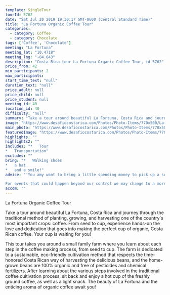 ```yaml
---
template: SingleTour
tourId: 5762
date: "Sat Jul 20 2019 19:30:17 GMT-0600 (Central Standard Time)"
title: "La Fortuna Organic Coffee Tour"
categories: 
  - category: Coffee
  - category: Chocolate
tags: ['Coffee', 'Chocolate']
meeting: "La Fortuna"
meeting_lat: "10.4718"
meeting_lng: "-84.643"
description: "Costa Rica tour La Fortuna Organic Coffee Tour, id 5762"
price_from: 42
min_participants: 2
max_participants: 
start_time_text: "null"
duration_text: "null"
price_adult: null
price_child: null
price_student: null
meeting_id: 40
location_id: 40
difficulty: "null"
summary: "Take a tour around beautiful La Fortuna, Costa Rica and journey through the traditional method of planting, growing, and harvesting one of the country´s most important crops: coffee. From seed to cup, experience hands-on the love and dedication that goes into making the perfect cup of organic, Costa Rican coffee. Your cup is waiting for you!"
image: "https://www.desafiocostarica.com/Photos/Photo-Items/770x500/La-Fortuna-Organic-Coffee-Tour-1470667278.jpg"
main_photo: "https://www.desafiocostarica.com/Photos/Photo-Items/770x500/La-Fortuna-Organic-Coffee-Tour-1470667278.jpg"
featuredImage: "https://www.desafiocostarica.com/Photos/Photo-Items/770x500/La-Fortuna-Organic-Coffee-Tour-1470667278.jpg"
highlights: ""
highlights2: ""
includes: "*   Tour
*   Transportation"
excludes: ""
bring: "*   Walking shoes
*   a hat
*   and a smile!"
advice: "'You amy want to bring a little spending money to pick up a souvenir bag of coffee to bring back to friends and family.

For events that could happen beyond our control we may change to a more-suitable tour with an equal or similar adventure-appeal or offer other tour options so you don't miss out on a fun day in Costa Rica. We reserve the right to cancel a trip due to unfavorable conditions and will only run a tour according to our policies. Full refund is given if (on rare occasion) no tour is run."
accom: ""
---
```

La Fortuna Organic Coffee Tour

Take a tour around beautiful La Fortuna, Costa Rica and journey through the traditional method of planting, growing, and harvesting one of the country´s most important crops: coffee. From seed to cup, experience hands-on the love and dedication that goes into making the perfect cup of organic, Costa Rican coffee. Your cup is waiting for you!

This tour takes you around a small family farm where you learn about each step in the coffee making process, from seed to cup. The farm is dedicated to a sustainable, eco-friendly cultivation method that respects the time-honored Costa Rican way of harvesting the delicious beans, and the home-grown beans are 100% organic and free of pesticides and chemical fertilizers. After learning about the various steps involved in the traditional coffee cultivation process, sit back and enjoy a hot cup of the freshly ground coffee, as well as a light snack. The beauty of La Fortuna and the enticing aroma of organic coffee await you!